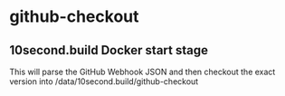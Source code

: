 # github-checkout

10second.build Docker start stage
---------------------------------

This will parse the GitHub Webhook JSON and then checkout the exact version into /data/10second.build/github-checkout
